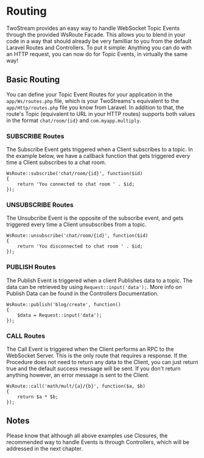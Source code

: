 # Routing

TwoStream provides an easy way to handle WebSocket Topic Events through the provided WsRoute Facade. This allows you to blend in your code in a way that should already be very familliar to you from the default Laravel Routes and Controllers. To put it simple: Anything you can do with an HTTP request, you can now do for Topic Events, in virtually the same way!

## Basic Routing

You can define your Topic Event Routes for your application in the `app/Ws/routes.php` file, which is your TwoStreams's equivalent to the `app/Http/routes.php` file you know from Laravel. In addition to that, the route's Topic (equivalent to URL in your HTTP routes) supports both values in the format `chat/room/{id}` and `com.myapp.multiply`.

### SUBSCRIBE Routes

The Subscribe Event gets triggered when a Client subscribes to a topic. In the example below, we have a callback function that gets triggered every time a Client subscribes to a chat room.

```
WsRoute::subscribe('chat/room/{id}', function($id)
{
    return 'You connected to chat room ' . $id;
});
```

### UNSUBSCRIBE Routes

The Unsubcribe Event is the opposite of the subscribe event, and gets triggered every time a Client unsubscribes from a topic.

```
WsRoute::unsubscribe('chat/room/{id}', function($id)
{
    return 'You disconnected to chat room ' . $id;
});
```

### PUBLISH Routes

The Publish Event is triggered when a client Publishes data to a topic. The data can be retrieved by using `Request::input('data');`. More info on Publish Data can be found in the Controllers Documentation.

```
WsRoute::publish('blog/create', function()
{
    $data = Request::input('data');
});
```

### CALL Routes

The Call Event is triggered when the Client performs an RPC to the WebSocket Server. This is the only route that requires a response. If the Procedure does not need to return any data to the Client, you can just return true and the default success message will be sent. If you don't return anything however, an error message is sent to the Client.

```
WsRoute::call('math/mult/{a}/{b}', function($a, $b)
{
    return $a * $b;
});
```

## Notes

Please know that although all above examples use Closures, the recommended way to handle Events is through Controllers, which will be addressed in the next chapter.